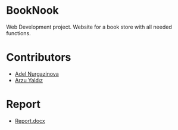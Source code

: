 # BookNook
Web Development project. Website for a book store with all needed functions. 
# Contributors
- [Adel Nurgazinova](https://github.com/adelen26)
- [Arzu Yaldız](https://github.com/ArzuYaldiz)
# Report
- [Report.docx](https://github.com/adelen26/BookNook/files/14357497/Report.docx)
